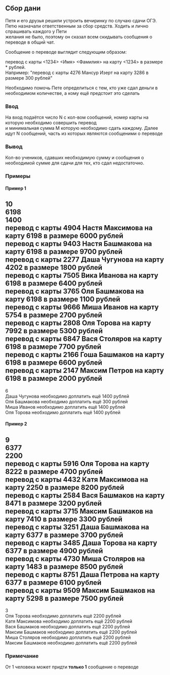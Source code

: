 ## Сбор дани

Петя и его друзья решили устроить вечиринку по случаю сдачи ОГЭ.  
Петю назначали ответственным за сбор средств. Ходить и лично спрашивать каждого у Пети  
желания не было, поэтому он сказал всем скидывать сообщения о переводе в общий чат.  

Сообщение о переводе выглядит следующим образом:

перевод с карты <1234> <Имя> <Фамилия> на карту <1234> в размере * рублей.  
Например: "перевод с карты 4276 Мансур Изерт на карту 3286 в размере 300 рублей"  


Необходимо помочь Пете определиться с тем, кто уже сдал деньги в необходимом количестве, а кому ещё
предстоит это сделать


### Ввод
На вход подаётся число N с кол-вом сообщений, номер карты на которую необходимо совершить перевод  
и минимальная сумма M которую необходимо сдать каждому.
Далее идут N сообщений, часть из которых являются сообщеними о переводе


### Вывод
Кол-во учеников, сдавших необходимую сумму и сообщения о необходимой сумме для сдачи для тех, кто сдал
недостаточно.

### Примеры

#### Пример 1
10  
6198  
1400  
перевод с карты 4904 Настя Максимова на карту 6198 в размере 6000 рублей  
перевод с карты 9403 Настя Башмакова на карту 6198 в размере 9700 рублей  
перевод с карты 2277 Даша Чугунова на карту 4202 в размере 1800 рублей  
перевод с карты 7505 Вика Иванова на карту 6198 в размере 6400 рублей  
перевод с карты 3765 Оля Башмакова на карту 6198 в размере 1100 рублей  
перевод с карты 9666 Миша Иванов на карту 5754 в размере 2700 рублей  
перевод с карты 2808 Оля Торова на карту 7992 в размере 5300 рублей  
перевод с карты 6847 Вася Столяров на карту 6198 в размере 7700 рублей  
перевод с карты 2166 Гоша Башмаков на карту 6198 в размере 6600 рублей  
перевод с карты 2147 Максим Петров на карту 6198 в размере 2000 рублей  
------------------------------------  
6  
Даша Чугунова необходимо доплатить ещё 1400 рублей  
Оля Башмакова необходимо доплатить ещё 300 рублей  
Миша Иванов необходимо доплатить ещё 1400 рублей  
Оля Торова необходимо доплатить ещё 1400 рублей  

#### Пример 2
9  
6377  
2200  
перевод с карты 5916 Оля Торова на карту 8222 в размере 4700 рублей  
перевод с карты 4432 Катя Максимова на карту 2250 в размере 8200 рублей  
перевод с карты 2584 Вася Башмаков на карту 8471 в размере 3200 рублей  
перевод с карты 3715 Максим Башмаков на карту 7410 в размере 3300 рублей  
перевод с карты 3251 Даша Башмакова на карту 6377 в размере 3700 рублей  
перевод с карты 3485 Даша Торова на карту 6377 в размере 4900 рублей  
перевод с карты 4730 Миша Столяров на карту 1483 в размере 8500 рублей  
перевод с карты 8751 Даша Петрова на карту 6377 в размере 6100 рублей  
перевод с карты 9509 Максим Башмаков на карту 5298 в размере 7500 рублей  
------------------------------------  
3  
Оля Торова необходимо доплатить ещё 2200 рублей  
Катя Максимова необходимо доплатить ещё 2200 рублей  
Вася Башмаков необходимо доплатить ещё 2200 рублей  
Максим Башмаков необходимо доплатить ещё 2200 рублей  
Миша Столяров необходимо доплатить ещё 2200 рублей  
Максим Башмаков необходимо доплатить ещё 2200 рублей  



### Примечание
От 1 человека может придти **только 1** сообщение о переводе
